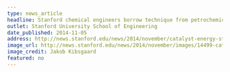 ```yaml
---
type: news_article
headline: Stanford chemical engineers borrow technique from petrochemical industry to store solar energy
outlet: Stanford University School of Engineering
date_published: 2014-11-05
address: http://news.stanford.edu/news/2014/november/catalyst-energy-storage-110514.html
image_url: http://news.stanford.edu/news/2014/november/images/14499-catalyst_news.jpg
image_credit: Jakob Kibsgaard
featured: no
---
```

